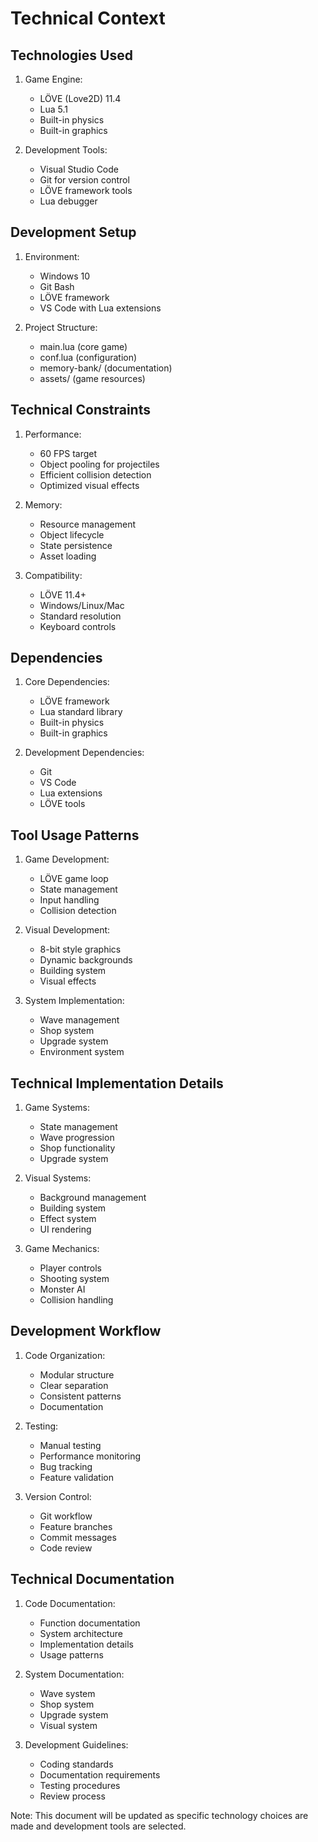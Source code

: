 # Technical Context

## Technologies Used
1. Game Engine:
   - LÖVE (Love2D) 11.4
   - Lua 5.1
   - Built-in physics
   - Built-in graphics

2. Development Tools:
   - Visual Studio Code
   - Git for version control
   - LÖVE framework tools
   - Lua debugger

## Development Setup
1. Environment:
   - Windows 10
   - Git Bash
   - LÖVE framework
   - VS Code with Lua extensions

2. Project Structure:
   - main.lua (core game)
   - conf.lua (configuration)
   - memory-bank/ (documentation)
   - assets/ (game resources)

## Technical Constraints
1. Performance:
   - 60 FPS target
   - Object pooling for projectiles
   - Efficient collision detection
   - Optimized visual effects

2. Memory:
   - Resource management
   - Object lifecycle
   - State persistence
   - Asset loading

3. Compatibility:
   - LÖVE 11.4+
   - Windows/Linux/Mac
   - Standard resolution
   - Keyboard controls

## Dependencies
1. Core Dependencies:
   - LÖVE framework
   - Lua standard library
   - Built-in physics
   - Built-in graphics

2. Development Dependencies:
   - Git
   - VS Code
   - Lua extensions
   - LÖVE tools

## Tool Usage Patterns
1. Game Development:
   - LÖVE game loop
   - State management
   - Input handling
   - Collision detection

2. Visual Development:
   - 8-bit style graphics
   - Dynamic backgrounds
   - Building system
   - Visual effects

3. System Implementation:
   - Wave management
   - Shop system
   - Upgrade system
   - Environment system

## Technical Implementation Details
1. Game Systems:
   - State management
   - Wave progression
   - Shop functionality
   - Upgrade system

2. Visual Systems:
   - Background management
   - Building system
   - Effect system
   - UI rendering

3. Game Mechanics:
   - Player controls
   - Shooting system
   - Monster AI
   - Collision handling

## Development Workflow
1. Code Organization:
   - Modular structure
   - Clear separation
   - Consistent patterns
   - Documentation

2. Testing:
   - Manual testing
   - Performance monitoring
   - Bug tracking
   - Feature validation

3. Version Control:
   - Git workflow
   - Feature branches
   - Commit messages
   - Code review

## Technical Documentation
1. Code Documentation:
   - Function documentation
   - System architecture
   - Implementation details
   - Usage patterns

2. System Documentation:
   - Wave system
   - Shop system
   - Upgrade system
   - Visual system

3. Development Guidelines:
   - Coding standards
   - Documentation requirements
   - Testing procedures
   - Review process

Note: This document will be updated as specific technology choices are made and development tools are selected. 